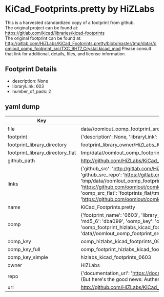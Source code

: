# KiCad_Footprints.pretty by HiZLabs  
This is a harvested standardized copy of a footprint from github.  
The original project can be found at:  
https://gitlab.com/kicad/libraries/kicad-footprints  
The original footprint can be found at:
http://gitlab.com/HiZLabs/KiCad_Footprints.pretty/blob/master/tmp/data//oomlout_oomp_footprint_src/TXC_9HT7_Crystal.kicad_mod
Please consult that link for additional, details, files, and license information.  
## Footprint Details
* description: None  
* libraryLink: 603  
* number_of_pads: 2  
## yaml dump  
| Key | Value |  
| --- | --- |  
| file | data//oomlout_oomp_footprint_src/KiCad_Footprints.pretty/0603.kicad_mod |  
| footprint | {'description': None, 'libraryLink': '603', 'number_of_pads': 2} |  
| footprint_library_directory | footprint_library_owner/HiZLabs_KiCad_Footprints.pretty |  
| footprint_library_directory_flat | tmp/data//oomlout_oomp_footprint_src/footprints_flat/hizlabs_kicad_footprints_0603/working |  
| github_path | http://github.com/HiZLabs/KiCad_Footprints.pretty/blob/master/tmp/data//oomlout_oomp_footprint_src/0603.kicad_mod |  
| links | {'github_src': 'http://gitlab.com/HiZLabs/KiCad_Footprints.pretty/blob/master/tmp/data//oomlout_oomp_footprint_src/TXC_9HT7_Crystal.kicad_mod', 'github_src_repo': 'https://gitlab.com/kicad/libraries/kicad-footprints', 'oomp_bot': 'tmp/data//oomlout_oomp_footprint_src/footprints/hizlabs_kicad_footprints_0603/working', 'oomp_bot_github': 'https://github.com/oomlout/oomlout_oomp_footprint_bot/tree/main/tmp/data//oomlout_oomp_footprint_src/footprints/hizlabs_kicad_footprints_0603/working', 'oomp_src_flat': 'footprints_flat/tmp/data//oomlout_oomp_footprint_src/footprints_flat/hizlabs_kicad_footprints_0603/working', 'oomp_src_flat_github': 'https://github.com/oomlout/oomlout_oomp_footprint_src/tree/main/tmp/data//oomlout_oomp_footprint_src/footprints_flat/hizlabs_kicad_footprints_0603/working'} |  
| name | KiCad_Footprints.pretty |  
| oomp | {'footprint_name': '0603', 'library_name': 'kicad_footprints', 'md5': 'dba099ebe4d00ad2f42364ab127c9a10', 'md5_10': 'dba099ebe4', 'md5_5': 'dba09', 'md5_6': 'dba099', 'oomp_key': 'oomp_hizlabs_kicad_footprints_0603', 'oomp_key_extra': 'oomp_footprint_hizlabs_kicad_footprints_0603', 'oomp_key_full': 'oomp_footprint_hizlabs_kicad_footprints_0603_dba099', 'oomp_key_simple': 'hizlabs_kicad_footprints_0603', 'original_filename': 'data//oomlout_oomp_footprint_src/KiCad_Footprints.pretty/0603.kicad_mod', 'owner_name': 'hizlabs'} |  
| oomp_key | oomp_hizlabs_kicad_footprints_0603 |  
| oomp_key_full | oomp_footprint_hizlabs_kicad_footprints_0603 |  
| oomp_key_simple | hizlabs_kicad_footprints_0603 |  
| owner | HiZLabs |  
| repo | {'documentation_url': 'https://docs.github.com/rest/overview/resources-in-the-rest-api#rate-limiting', 'message': "API rate limit exceeded for 84.66.142.224. (But here's the good news: Authenticated requests get a higher rate limit. Check out the documentation for more details.)"} |  
| url | http://github.com/HiZLabs/KiCad_Footprints.pretty |  

